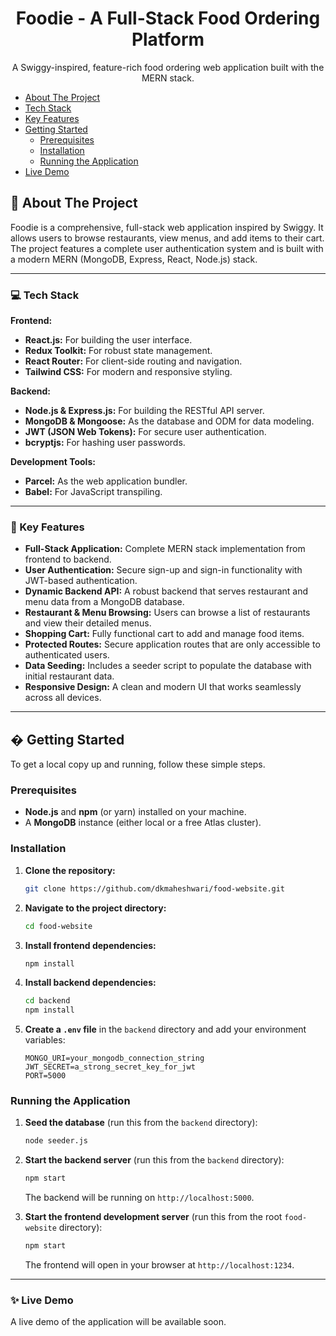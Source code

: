 <div align="center" id="#readme-top">
  <h1><b>Foodie - A Full-Stack Food Ordering Platform</b></h1>
  <p>A Swiggy-inspired, feature-rich food ordering web application built with the MERN stack.</p>
</div>

<!-- TABLE OF CONTENTS -->

- [About The Project](#about)
- [Tech Stack](#tech-stack)
- [Key Features](#key-features)
- [Getting Started](#getting-started)
  - [Prerequisites](#prerequisites)
  - [Installation](#installation)
  - [Running the Application](#running-the-application)
- [Live Demo](#live-demo)

<!-- ABOUT THE PROJECT -->

## 🥘 About The Project <a name="about"></a>

Foodie is a comprehensive, full-stack web application inspired by Swiggy. It allows users to browse restaurants, view menus, and add items to their cart. The project features a complete user authentication system and is built with a modern MERN (MongoDB, Express, React, Node.js) stack.

---

### 💻 Tech Stack <a name="tech-stack"></a>

**Frontend:**

- **React.js:** For building the user interface.
- **Redux Toolkit:** For robust state management.
- **React Router:** For client-side routing and navigation.
- **Tailwind CSS:** For modern and responsive styling.

**Backend:**

- **Node.js & Express.js:** For building the RESTful API server.
- **MongoDB & Mongoose:** As the database and ODM for data modeling.
- **JWT (JSON Web Tokens):** For secure user authentication.
- **bcryptjs:** For hashing user passwords.

**Development Tools:**

- **Parcel:** As the web application bundler.
- **Babel:** For JavaScript transpiling.

---

### 🧿 Key Features <a name="key-features"></a>

- **Full-Stack Application:** Complete MERN stack implementation from frontend to backend.
- **User Authentication:** Secure sign-up and sign-in functionality with JWT-based authentication.
- **Dynamic Backend API:** A robust backend that serves restaurant and menu data from a MongoDB database.
- **Restaurant & Menu Browsing:** Users can browse a list of restaurants and view their detailed menus.
- **Shopping Cart:** Fully functional cart to add and manage food items.
- **Protected Routes:** Secure application routes that are only accessible to authenticated users.
- **Data Seeding:** Includes a seeder script to populate the database with initial restaurant data.
- **Responsive Design:** A clean and modern UI that works seamlessly across all devices.

---

<!-- GETTING STARTED -->

## � Getting Started <a name="getting-started"></a>

To get a local copy up and running, follow these simple steps.

### Prerequisites

- **Node.js** and **npm** (or yarn) installed on your machine.
- A **MongoDB** instance (either local or a free Atlas cluster).

### Installation

1.  **Clone the repository:**
    ```sh
    git clone https://github.com/dkmaheshwari/food-website.git
    ```
2.  **Navigate to the project directory:**
    ```sh
    cd food-website
    ```
3.  **Install frontend dependencies:**
    ```sh
    npm install
    ```
4.  **Install backend dependencies:**
    ```sh
    cd backend
    npm install
    ```
5.  **Create a `.env` file** in the `backend` directory and add your environment variables:
    ```env
    MONGO_URI=your_mongodb_connection_string
    JWT_SECRET=a_strong_secret_key_for_jwt
    PORT=5000
    ```

### Running the Application

1.  **Seed the database** (run this from the `backend` directory):
    ```sh
    node seeder.js
    ```
2.  **Start the backend server** (run this from the `backend` directory):

    ```sh
    npm start
    ```

    The backend will be running on `http://localhost:5000`.

3.  **Start the frontend development server** (run this from the root `food-website` directory):
    ```sh
    npm start
    ```
    The frontend will open in your browser at `http://localhost:1234`.

---

### ✨ Live Demo <a name="live-demo"></a>

A live demo of the application will be available soon.

